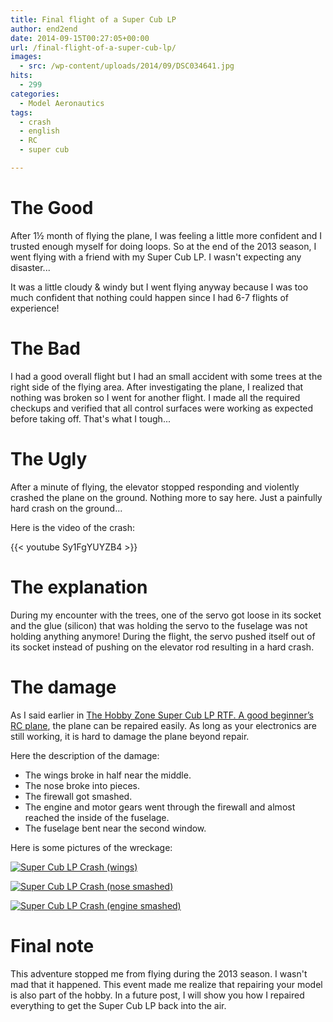 ```yaml
---
title: Final flight of a Super Cub LP
author: end2end
date: 2014-09-15T00:27:05+00:00
url: /final-flight-of-a-super-cub-lp/
images:
  - src: /wp-content/uploads/2014/09/DSC034641.jpg
hits:
  - 299
categories:
  - Model Aeronautics
tags:
  - crash
  - english
  - RC
  - super cub

---
```

# The Good

After 1½ month of flying the plane, I was feeling a little more confident and I trusted enough myself for doing loops. So at the end of the 2013 season, I went flying with a friend with my Super Cub LP. I wasn't expecting any disaster...

It was a little cloudy & windy but I went flying anyway because I was too much confident that nothing could happen since I had 6-7 flights of experience!

# The Bad

I had a good overall flight but I had an small accident with some trees at the right side of the flying area. After investigating the plane, I realized that nothing was broken so I went for another flight. I made all the required checkups and verified that all control surfaces were working as expected before taking off. That's what I tough...

# The Ugly

After a minute of flying, the elevator stopped responding and violently crashed the plane on the ground. Nothing more to say here. Just a painfully hard crash on the ground...

Here is the video of the crash:

{{< youtube Sy1FgYUYZB4 >}}

# The explanation

During my encounter with the trees, one of the servo got loose in its socket and the glue (silicon) that was holding the servo to the fuselage was not holding anything anymore! During the flight, the servo pushed itself out of its socket instead of pushing on the elevator rod resulting in a hard crash.

# The damage

As I said earlier in [The Hobby Zone Super Cub LP RTF. A good beginner’s RC plane](/the-hobby-zone-super-cub-lp-rtf-a-good-beginners-rc-plane/), the plane can be repaired easily. As long as your electronics are still working, it is hard to damage the plane beyond repair.

Here the description of the damage:

* The wings broke in half near the middle.
* The nose broke into pieces.
* The firewall got smashed.
* The engine and motor gears went through the firewall and almost reached the inside of the fuselage.
* The fuselage bent near the second window.

Here is some pictures of the wreckage:

[![Super Cub LP Crash (wings)](/wp-content/uploads/2014/09/DSC034641-1024x768.jpg "Super Cub LP Crash (wings)")](/wp-content/uploads/2014/09/DSC034641.jpg)
 
[![Super Cub LP Crash (nose smashed)](/wp-content/uploads/2014/09/DSC03466-1024x768.jpg "Super Cub LP Crash (nose smashed)")](/wp-content/uploads/2014/09/DSC03466.jpg)
 
[![Super Cub LP Crash (engine smashed)](/wp-content/uploads/2014/09/DSC03468-1024x768.jpg "Super Cub LP Crash (engine smashed)")](/wp-content/uploads/2014/09/DSC03468.jpg)

# Final note

This adventure stopped me from flying during the 2013 season. I wasn't mad that it happened. This event made me realize that repairing your model is also part of the hobby. In a future post, I will show you how I repaired everything to get the Super Cub LP back into the air.
